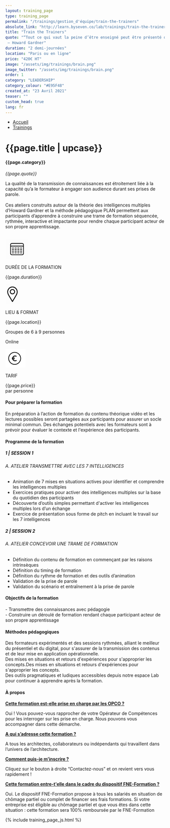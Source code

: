 ```yaml
---
layout: training_page
type: training_page
permalink: "/trainings/gestion_d'équipe/train-the-trainers"
absolute_link: "http://learn.byseven.co/lab/trainings/train-the-trainers"
title: "Train the Trainers"
quote: "“Tout ce qui vaut la peine d’être enseigné peut être présenté de différentes façons.”
 – Howard Gardner"
duration: "2 demi-journées"
location: "Paris ou en ligne"
price: "420€ HT"
image: "/assets/img/trainings/brain.png"
image_twitter: "/assets/img/trainings/brain.png"
order: 1
category: "LEADERSHIP"
category_colour: "#E95F48"
created_at: "23 Avril 2021"
teaser: ""
custom_head: true
lang: fr
---
```


<div class="trainings-breadcrumb">
  <nav aria-label="Breadcrumb" class="breadcrumb">
    <ul>
        <li><a href="/">Accueil</a></li>
        <li><a href="/trainings">Trainings</a></li>
    </ul>
  </nav>
</div>
<div class="training-page-main">
  <div class="training-page-main-banner">
    <div class="training-page-main-banner-left">
      <div>
        <h1 class="training-page-main-banner-left-title">{{page.title | upcase}}</h1>
        <h4 class="training-page-main-banner-left-category" style="background: {{page.category_colour}};">{{page.category}}</h4>
        <p class="training-page-main-banner-left-quote"><em>{{page.quote}}</em></p>
      </div>
      <p class="training-page-main-banner-left-description">La qualité de la transmission de connaissances est étroitement liée à la capacité qu’a le formateur à engager son audience durant ses prises de parole.<br><br>
      Ces ateliers construits autour de la théorie des intelligences multiples d’Howard Gardner et la méthode pédagogique PLAN permettent aux participants d’apprendre à construire une trame de formation séquencée, rythmée, interactive et impactante pour rendre chaque participant acteur de son propre apprentissage.
      </p>
    </div>
    <div class="training-page-main-banner-right">
      <img src="{{page.image}}" alt="">
    </div>
  </div>
</div>
<div class="training-page-infos" style="background: {{page.category_colour}};">
  <div class="training-pages-infos-date">
    <img src="/assets/img/PICTO_DATE.png" alt="" class='training-page-picto'>
    <div class="traning-pages-info-text">
        <p>DURÉE DE LA FORMATION</p>
        <p>{{page.duration}}</p>
    </div>
  </div>
  <div class="training-pages-infos-place">
    <img src="/assets/img/PICTO_LIEU.png" alt="" class='training-page-picto'>
    <div class="traning-pages-info-text">
        <p>LIEU & FORMAT</p>
        <p>{{page.location}}</p>
        <p>Groupes de 6 à 9 personnes</p>
        <p>Online</p>
    </div>
  </div>
  <div class="training-pages-infos-price">
    <img src="/assets/img/PICTO_TARIFS.png" alt="" class='training-page-picto'>
    <div class="traning-pages-info-text">
        <p class="align">TARIF</p>
        <p>{{page.price}} <br>par personne</p>
    </div>
  </div>
</div>
<div class="training-page-main-description">
  <div class="training-page-main-description-left" >
    <h4 style="text-decoration-color: {{page.category_colour}};">Pour préparer la formation</h4>
    <p>En préparation à l’action de formation du contenu théorique vidéo et les lectures possibles seront partagées aux participants pour assurer un socle minimal commun. Des échanges potentiels avec les formateurs sont à prévoir pour évaluer le contexte et l'expérience des participants.</p>
    <h4 style="text-decoration-color: {{page.category_colour}};">Programme de la formation</h4>
    <h5 style="color: {{page.category_colour}};">1 | SESSION 1</h5>
    <h6>A. ATELIER TRANSMETTRE AVEC LES 7 INTELLIGENCES</h6>
    <ul>
      <li>Animation de 7 mises en situations actives pour identifier et comprendre les intelligences multiples</li>
      <li>Exercices pratiques pour activer des intelligences multiples sur la base du quotidien des participants</li>
      <li>Découverte d’outils simples permettant d'activer les intelligences multiples lors d’un échange</li>
      <li>Exercice de présentation sous forme de pitch en incluant le travail sur les 7 intelligences</li>
    </ul>
    <h5 style="color: {{page.category_colour}};">2 | SESSION 2</h5>
    <h6>A. ATELIER CONCEVOIR UNE TRAME DE FORMATION</h6>
    <ul>
      <li>Définition du contenu de formation en commençant par les raisons intrinsèques</li>
      <li>Définition du timing de formation</li>
      <li>Définition du rythme de formation et des outils d’animation</li>
      <li>Validation de la prise de parole</li>
      <li>Validation du scénario et entraînement à la prise de parole</li>
    </ul>
  </div>
  <div class="training-page-main-description-right etre_inspiré_et_inspirant" >
    <div>
      <h4 style="text-decoration-color: {{page.category_colour}};">Objectifs de la formation</h4>
      <p>
        - Transmettre des connaissances avec pédagogie<br>
        - Construire un déroulé de formation rendant chaque participant acteur de son propre apprentissage
      </p>
      <h4 style="text-decoration-color: {{page.category_colour}};">Méthodes pédagogiques</h4>
      <p>
        Des formateurs expérimentés et des sessions rythmées, alliant le meilleur du présentiel et du digital, pour s'assurer de la transmission des contenus et de leur mise en application opérationnelle. <br>
        Des mises en situations et retours d'expériences pour s'approprier les concepts.Des mises en situations et retours d'expériences pour s'approprier les concepts. <br>
        Des outils pragmatiques et ludiques accessibles depuis notre espace Lab pour continuer à apprendre après la formation.
      </p>
      <h4 style="text-decoration-color: {{page.category_colour}};">À propos</h4>
      <div class="training-page-faq-element">
        <a class='training-page-faq-question-link' data-toggle="collapse" href="#collapse1" role="button" aria-expanded="false" aria-controls="collapse1" style="color: {{page.category_colour}};">
          <div class="training-page-faq-question flex-row-between-centered">
            <p><strong>Cette formation est-elle prise en charge par les OPCO ?</strong></p>
            <i class="fas fa-angle-down fa-2x"></i>
            <i class="fas fa-angle-up fa-2x hidden"></i>
          </div>
        </a>
        <div class="training-page-faq-answer collapse" id="collapse1">
          <p>Oui ! Vous pouvez-vous rapprocher de votre Opérateur de Compétences pour les interroger sur les prise en charge. Nous pouvons vous accompagner dans cette démarche.</p>
        </div>
      </div>
      <div class="training-page-faq-element">
        <a class='training-page-faq-question-link' data-toggle="collapse" href="#collapse2" role="button" aria-expanded="false" aria-controls="collapse2" style="color: {{page.category_colour}};">
          <div class="training-page-faq-question flex-row-between-centered">
            <p><strong>A qui s’adresse cette formation ?</strong></p>
            <i class="fas fa-angle-down fa-2x"></i>
            <i class="fas fa-angle-up fa-2x hidden"></i>
          </div>
        </a>
        <div class="training-page-faq-answer collapse" id="collapse2">
          <p>A tous les architectes, collaborateurs ou indépendants qui travaillent dans l’univers de l’architecture.</p>
        </div>
      </div>
      <div class="training-page-faq-element">
        <a class='training-page-faq-question-link' data-toggle="collapse" href="#collapse3" role="button" aria-expanded="false" aria-controls="collapse3" style="color: {{page.category_colour}};">
          <div class="training-page-faq-question flex-row-between-centered">
            <p><strong>Comment puis-je m’inscrire ?</strong></p>
            <i class="fas fa-angle-down fa-2x"></i>
            <i class="fas fa-angle-up fa-2x hidden"></i>
          </div>
        </a>
        <div class="training-page-faq-answer collapse" id="collapse3">
          <p>Cliquez sur le bouton à droite “Contactez-nous” et on revient vers vous rapidement !</p>
        </div>
      </div>
      <div class="training-page-faq-element">
        <a class='training-page-faq-question-link' data-toggle="collapse" href="#collapse4" role="button" aria-expanded="false" aria-controls="collapse4" style="color: {{page.category_colour}};">
          <div class="training-page-faq-question flex-row-between-centered">
            <p><strong>Cette formation entre-t'elle dans le cadre du dispositif FNE-Formation ?</strong></p>
            <i class="fas fa-angle-down fa-2x"></i>
            <i class="fas fa-angle-up fa-2x hidden"></i>
          </div>
        </a>
        <div class="training-page-faq-answer collapse" id="collapse4">
          <p>Oui. Le dispositif FNE-Formation propose à tous les salariés en situation de chômage partiel ou complet de financer ses frais formations. Si votre entreprise est éligible au chômage partiel et que vous êtes dans cette situation : cette formation sera 100% remboursée par le FNE-Formation</p>
        </div>
      </div>
    </div>
  </div>
</div>

{% include training_page_js.html %}
